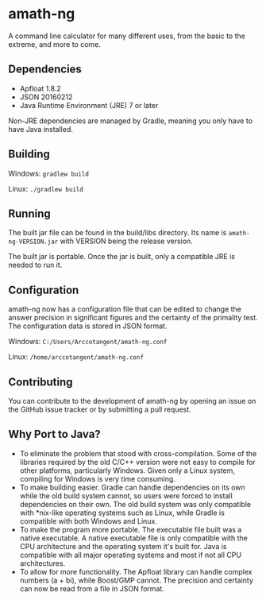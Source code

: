 # amath-ng
A command line calculator for many different uses, from the basic to the extreme, and more to come.

## Dependencies

+ Apfloat 1.8.2
+ JSON 20160212
+ Java Runtime Environment (JRE) 7 or later

Non-JRE dependencies are managed by Gradle, meaning you only have to have Java installed.

## Building

Windows: `gradlew build`

Linux: `./gradlew build`

## Running

The built jar file can be found in the build/libs directory. Its name is `amath-ng-VERSION.jar` with VERSION being the release version.

The built jar is portable. Once the jar is built, only a compatible JRE is needed to run it.

## Configuration

amath-ng now has a configuration file that can be edited to change the answer precision in significant figures and the certainty of the primality test. The configuration data is stored in JSON format.

Windows: `C:/Users/Arccotangent/amath-ng.conf`

Linux: `/home/arccotangent/amath-ng.conf`

## Contributing

You can contribute to the development of amath-ng by opening an issue on the GitHub issue tracker or by submitting a pull request.

## Why Port to Java?

+ To eliminate the problem that stood with cross-compilation. Some of the libraries required by the old C/C++ version were not easy to compile for other platforms, particularly Windows. Given only a Linux system, compiling for Windows is very time consuming.
+ To make building easier. Gradle can handle dependencies on its own while the old build system cannot, so users were forced to install dependencies on their own. The old build system was only compatible with \*nix-like operating systems such as Linux, while Gradle is compatible with both Windows and Linux.
+ To make the program more portable. The executable file built was a native executable. A native executable file is only compatible with the CPU architecture and the operating system it's built for. Java is compatible with all major operating systems and most if not all CPU architectures.
+ To allow for more functionality. The Apfloat library can handle complex numbers (a + bi), while Boost/GMP cannot. The precision and certainty can now be read from a file in JSON format.
